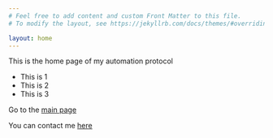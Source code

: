 ```yaml
---
# Feel free to add content and custom Front Matter to this file.
# To modify the layout, see https://jekyllrb.com/docs/themes/#overriding-theme-defaults

layout: home
---
```

This is the home page of my automation protocol

- This is 1
- This is 2
- This is 3

Go to the [main page](about)

You can contact me [here](contact)
